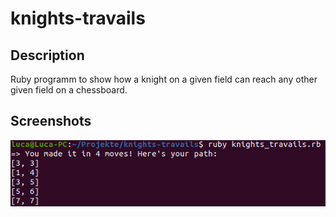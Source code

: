 # knights-travails
## Description
Ruby programm to show how a knight on a given field can reach any other given field on a chessboard.
## Screenshots
<img src='preview_imgs/kt1.png'>
